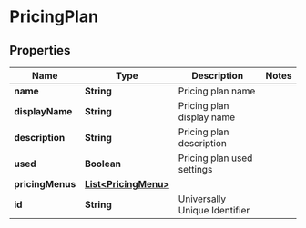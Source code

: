 

# PricingPlan


## Properties

| Name | Type | Description | Notes |
|------------ | ------------- | ------------- | -------------|
|**name** | **String** | Pricing plan name |  |
|**displayName** | **String** | Pricing plan display name |  |
|**description** | **String** | Pricing plan description |  |
|**used** | **Boolean** | Pricing plan used settings |  |
|**pricingMenus** | [**List&lt;PricingMenu&gt;**](PricingMenu.md) |  |  |
|**id** | **String** | Universally Unique Identifier |  |



